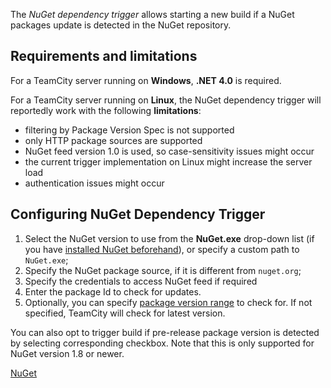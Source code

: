 [//]: # (title: NuGet Dependency Trigger)
[//]: # (auxiliary-id: NuGet Dependency Trigger)

The _NuGet dependency trigger_ allows starting a new build if a NuGet packages update is detected in the NuGet repository.

## Requirements and limitations

For a TeamCity server running on __Windows__, __.NET 4.0__ is required.

For a TeamCity server running on __Linux__, the NuGet dependency trigger will reportedly work with the following __limitations__:
* filtering by Package Version Spec is not supported
* only HTTP package sources are supported
* NuGet feed version 1.0 is used, so case\-sensitivity issues might occur
* the current trigger implementation on Linux might increase the server load
* authentication issues might occur


## Configuring NuGet Dependency Trigger
1. Select the NuGet version to use from the __NuGet.exe__ drop\-down list (if you have [installed NuGet beforehand](nuget.md#Installing+NuGet+to+TeamCity+agents)), or specify a custom path to `NuGet.exe`;
2. Specify the NuGet package source, if it is different from `nuget.org`;
3. Specify the credentials to access NuGet feed if required
4. Enter the package Id to check for updates.
5. Optionally, you can specify [package version range](https://docs.microsoft.com/en-us/nuget/reference/package-versioning#version-ranges-and-wildcards) to check for. If not specified, TeamCity will check for latest version.

You can also opt to trigger build if pre\-release package version is detected by selecting corresponding checkbox. Note that this is only supported for NuGet version 1.8 or newer.

<seealso>
        <category ref="admin-guide">
            <a href="nuget.md">NuGet</a>
        </category>
</seealso>

